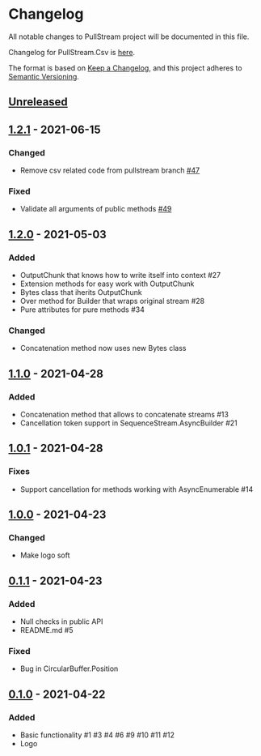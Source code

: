 # Changelog
All notable changes to PullStream project will be documented in this file.

Changelog for PullStream.Csv is [here](src/PullStream.Csv/CHANGELOG.md).

The format is based on [Keep a Changelog](https://keepachangelog.com/en/1.0.0/),
and this project adheres to [Semantic Versioning](https://semver.org/spec/v2.0.0.html).

## [Unreleased]

## [1.2.1] - 2021-06-15
### Changed
- Remove csv related code from pullstream branch [#47](https://github.com/pepelev/PullStream/issues/47)

### Fixed
- Validate all arguments of public methods [#49](https://github.com/pepelev/PullStream/issues/49)

## [1.2.0] - 2021-05-03
### Added
- OutputChunk that knows how to write itself into context #27
- Extension methods for easy work with OutputChunk
- Bytes class that iherits OutputChunk
- Over method for Builder that wraps original stream #28
- Pure attributes for pure methods #34

### Changed
- Concatenation method now uses new Bytes class

## [1.1.0] - 2021-04-28
### Added
- Concatenation method that allows to concatenate streams #13
- Cancellation token support in SequenceStream.AsyncBuilder #21

## [1.0.1] - 2021-04-28
### Fixes
- Support cancellation for methods working with AsyncEnumerable #14

## [1.0.0] - 2021-04-23
### Changed
- Make logo soft


## [0.1.1] - 2021-04-23
### Added
- Null checks in public API
- README.md #5

### Fixed
- Bug in CircularBuffer.Position

## [0.1.0] - 2021-04-22
### Added
- Basic functionality #1 #3 #4 #6 #9 #10 #11 #12
- Logo

[Unreleased]: https://github.com/pepelev/pullstream/compare/v1.2.1...HEAD
[1.2.1]: https://github.com/pepelev/pullstream/compare/v1.2.0...v1.2.1
[1.2.0]: https://github.com/pepelev/pullstream/compare/v1.1.0...v1.2.0
[1.1.0]: https://github.com/pepelev/pullstream/compare/v1.0.1...v1.1.0
[1.0.1]: https://github.com/pepelev/pullstream/compare/v1.0.0...v1.0.1
[1.0.0]: https://github.com/pepelev/pullstream/compare/v0.1.1...v1.0.0
[0.1.1]: https://github.com/pepelev/pullstream/compare/v0.1.0...v0.1.1
[0.1.0]: https://github.com/pepelev/pullstream/releases/tag/v0.1.0